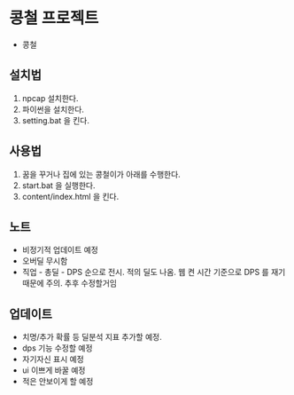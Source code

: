 # 콩철 프로젝트

- 콩철

## 설치법

1. npcap 설치한다.
2. 파이썬을 설치한다.
3. setting.bat 을 킨다.

## 사용법

1. 꿈을 꾸거나 집에 있는 콩철이가 아래를 수행한다.
2. start.bat 을 실행한다.
3. content/index.html 을 킨다.

## 노트

+ 비정기적 업데이트 예정
+ 오버딜 무시함
+ 직업 - 총딜 - DPS 순으로 전시. 적의 딜도 나옴. 웹 켠 시간 기준으로 DPS 를 재기 때문에 주의. 추후 수정할거임
 
## 업데이트

+ 치명/추가 확률 등 딜분석 지표 추가할 예정.
+ dps 기능 수정할 예정
+ 자기자신 표시 예정
+ ui 이쁘게 바꿀 예정
+ 적은 안보이게 할 예정
